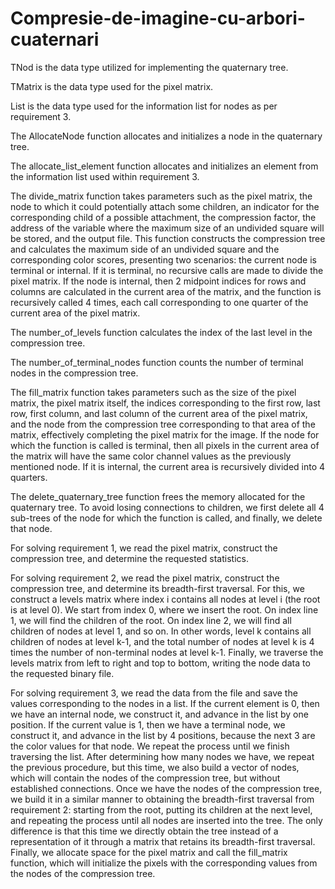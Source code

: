 # Compresie-de-imagine-cu-arbori-cuaternari


TNod is the data type utilized for implementing the quaternary tree.

TMatrix is the data type used for the pixel matrix.

List is the data type used for the information list for nodes as per requirement 3.

The AllocateNode function allocates and initializes a node in the quaternary tree.

The allocate_list_element function allocates and initializes an element from the information list used within requirement 3.

The divide_matrix function takes parameters such as the pixel matrix, the node to which it could potentially attach some children, an indicator for the corresponding child of a possible attachment, the compression factor, the address of the variable where the maximum size of an undivided square will be stored, and the output file. This function constructs the compression tree and calculates the maximum side of an undivided square and the corresponding color scores, presenting two scenarios: the current node is terminal or internal. If it is terminal, no recursive calls are made to divide the pixel matrix. If the node is internal, then 2 midpoint indices for rows and columns are calculated in the current area of the matrix, and the function is recursively called 4 times, each call corresponding to one quarter of the current area of the pixel matrix.

The number_of_levels function calculates the index of the last level in the compression tree.

The number_of_terminal_nodes function counts the number of terminal nodes in the compression tree.

The fill_matrix function takes parameters such as the size of the pixel matrix, the pixel matrix itself, the indices corresponding to the first row, last row, first column, and last column of the current area of the pixel matrix, and the node from the compression tree corresponding to that area of the matrix, effectively completing the pixel matrix for the image. If the node for which the function is called is terminal, then all pixels in the current area of the matrix will have the same color channel values as the previously mentioned node. If it is internal, the current area is recursively divided into 4 quarters.

The delete_quaternary_tree function frees the memory allocated for the quaternary tree. To avoid losing connections to children, we first delete all 4 sub-trees of the node for which the function is called, and finally, we delete that node.

For solving requirement 1, we read the pixel matrix, construct the compression tree, and determine the requested statistics.

For solving requirement 2, we read the pixel matrix, construct the compression tree, and determine its breadth-first traversal. For this, we construct a levels matrix where index i contains all nodes at level i (the root is at level 0). We start from index 0, where we insert the root. On index line 1, we will find the children of the root. On index line 2, we will find all children of nodes at level 1, and so on. In other words, level k contains all children of nodes at level k-1, and the total number of nodes at level k is 4 times the number of non-terminal nodes at level k-1. Finally, we traverse the levels matrix from left to right and top to bottom, writing the node data to the requested binary file.

For solving requirement 3, we read the data from the file and save the values corresponding to the nodes in a list. If the current element is 0, then we have an internal node, we construct it, and advance in the list by one position. If the current value is 1, then we have a terminal node, we construct it, and advance in the list by 4 positions, because the next 3 are the color values for that node. We repeat the process until we finish traversing the list. After determining how many nodes we have, we repeat the previous procedure, but this time, we also build a vector of nodes, which will contain the nodes of the compression tree, but without established connections. Once we have the nodes of the compression tree, we build it in a similar manner to obtaining the breadth-first traversal from requirement 2: starting from the root, putting its children at the next level, and repeating the process until all nodes are inserted into the tree. The only difference is that this time we directly obtain the tree instead of a representation of it through a matrix that retains its breadth-first traversal. Finally, we allocate space for the pixel matrix and call the fill_matrix function, which will initialize the pixels with the corresponding values from the nodes of the compression tree.








